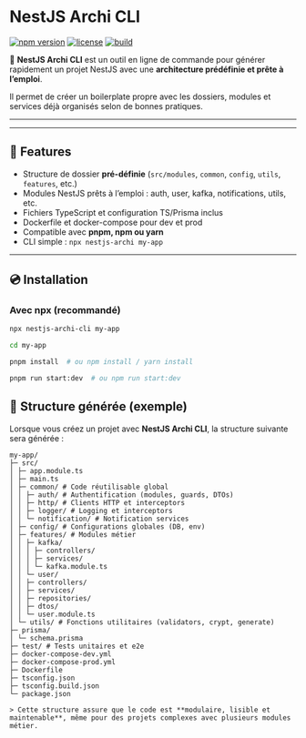 # NestJS Archi CLI
  

[![npm version](https://img.shields.io/npm/v/nestjs-archi-cli?color=blue)](https://www.npmjs.com/package/nestjs-archi-cli)
[![license](https://img.shields.io/npm/l/nestjs-archi-cli?color=green)](LICENSE)
[![build](https://img.shields.io/github/actions/workflow/status/Konanycode1/nestjs-archi-cli/build.yml?branch=main)](https://github.com/Konanycode1/nestjs-archi-cli/actions)

🚀 **NestJS Archi CLI** est un outil en ligne de commande pour générer rapidement un projet NestJS avec une **architecture prédéfinie et prête à l’emploi**.

Il permet de créer un boilerplate propre avec les dossiers, modules et services déjà organisés selon de bonnes pratiques.

---

---

## 🌟 Features

- Structure de dossier **pré-définie** (`src/modules`, `common`, `config`, `utils`, `features`, etc.)  
- Modules NestJS prêts à l’emploi : auth, user, kafka, notifications, utils, etc.  
- Fichiers TypeScript et configuration TS/Prisma inclus  
- Dockerfile et docker-compose pour dev et prod  
- Compatible avec **pnpm, npm ou yarn**  
- CLI simple : `npx nestjs-archi my-app`

---

## 💿 Installation

### Avec npx (recommandé)
```bash
npx nestjs-archi-cli my-app

cd my-app

pnpm install  # ou npm install / yarn install

pnpm run start:dev  # ou npm run start:dev

```

## 📁 Structure générée (exemple)

Lorsque vous créez un projet avec **NestJS Archi CLI**, la structure suivante sera générée :

```
my-app/
├─ src/
│ ├─ app.module.ts
│ ├─ main.ts
│ ├─ common/ # Code réutilisable global
│ │ ├─ auth/ # Authentification (modules, guards, DTOs)
│ │ ├─ http/ # Clients HTTP et interceptors
│ │ ├─ logger/ # Logging et interceptors
│ │ └─ notification/ # Notification services
│ ├─ config/ # Configurations globales (DB, env)
│ ├─ features/ # Modules métier
│ │ ├─ kafka/
│ │ │ ├─ controllers/
│ │ │ ├─ services/
│ │ │ └─ kafka.module.ts
│ │ └─ user/
│ │ ├─ controllers/
│ │ ├─ services/
│ │ ├─ repositories/
│ │ ├─ dtos/
│ │ └─ user.module.ts
│ └─ utils/ # Fonctions utilitaires (validators, crypt, generate)
├─ prisma/
│ └─ schema.prisma
├─ test/ # Tests unitaires et e2e
├─ docker-compose-dev.yml
├─ docker-compose-prod.yml
├─ Dockerfile
├─ tsconfig.json
├─ tsconfig.build.json
└─ package.json

> Cette structure assure que le code est **modulaire, lisible et maintenable**, même pour des projets complexes avec plusieurs modules métier.


